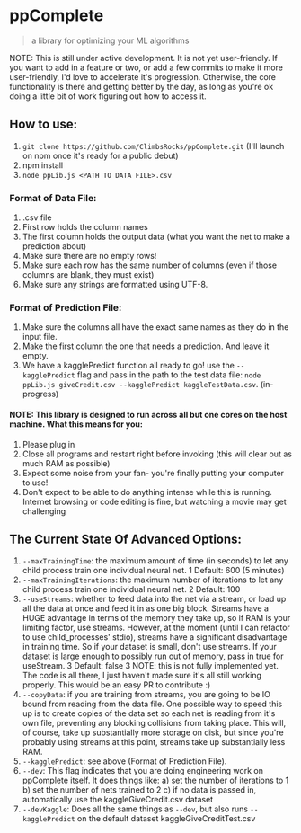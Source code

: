 # ppComplete
> a library for optimizing your ML algorithms

NOTE: This is still under active development. It is not yet user-friendly. If you want to add in a feature or two, or add a few commits to make it more user-friendly, I'd love to accelerate it's progression. Otherwise, the core functionality is there and getting better by the day, as long as you're ok doing a little bit of work figuring out how to access it.

## How to use:
1. `git clone https://github.com/ClimbsRocks/ppComplete.git` (I'll launch on npm once it's ready for a public debut)
2. npm install
3. `node ppLib.js <PATH TO DATA FILE>.csv`

### Format of Data File:
1. .csv file
2. First row holds the column names
3. The first column holds the output data (what you want the net to make a prediction about)
4. Make sure there are no empty rows!
5. Make sure each row has the same number of columns (even if those columns are blank, they must exist)
6. Make sure any strings are formatted using UTF-8. 
<!-- TODO: add in directions on how to make sure their data is formatted in UTF-8. -->
<!-- TODO: add in error messages letting the user know their data isn't formatted in UTF-8. -->

### Format of Prediction File:
1. Make sure the columns all have the exact same names as they do in the input file. 
2. Make the first column the one that needs a prediction. And leave it empty. 
3. We have a kagglePredict function all ready to go! use the `--kagglePredict` flag and pass in the path to the test data file: `node ppLib.js giveCredit.csv --kagglePredict kaggleTestData.csv`. (in-progress)

#### NOTE: This library is designed to run across all but one cores on the host machine. What this means for you:
1. Please plug in
2. Close all programs and restart right before invoking (this will clear out as much RAM as possible)
3. Expect some noise from your fan- you're finally putting your computer to use!
4. Don't expect to be able to do anything intense while this is running. Internet browsing or code editing is fine, but watching a movie may get challenging

## The Current State Of Advanced Options: 
1. `--maxTrainingTime`: the maximum amount of time (in seconds) to let any child process train one individual neural net. 
1 Default: 600 (5 minutes)
2. `--maxTrainingIterations`: the maximum number of iterations to let any child process train one individual neural net.
2 Default: 100
3. `--useStreams`: whether to feed data into the net via a stream, or load up all the data at once and feed it in as one big block. Streams have a HUGE advantage in terms of the memory they take up, so if RAM is your limiting factor, use streams. However, at the moment (until I can refactor to use child_processes' stdio), streams have a significant disadvantage in training time. So if your dataset is small, don't use streams. If your dataset is large enough to possibly run out of memory, pass in true for useStream. 
3 Default: false
3 NOTE: this is not fully implemented yet. The code is all there, I just haven't made sure it's all still working properly. This would be an easy PR to contribute :)
4. `--copyData`: if you are training from streams, you are going to be IO bound from reading from the data file. One possible way to speed this up is to create copies of the data set so each net is reading from it's own file, preventing any blocking collisions from taking place. This will, of course, take up substantially more storage on disk, but since you're probably using streams at this point, streams take up substantially less RAM. 
5. `--kagglePredict`: see above (Format of Prediction File).
6. `--dev`: This flag indicates that you are doing engineering work on ppComplete itself. It does things like:
  a) set the number of iterations to 1
  b) set the number of nets trained to 2
  c) if no data is passed in, automatically use the kaggleGiveCredit.csv dataset
7. `--devKaggle`: Does all the same things as `--dev`, but also runs `--kagglePredict` on the default dataset kaggleGiveCreditTest.csv

